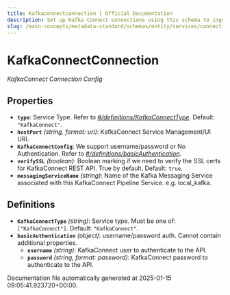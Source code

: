 ```yaml
---
title: Kafkaconnectconnection | Official Documentation
description: Set up Kafka Connect connections using this schema to ingest metadata from source and sink connectors.
slug: /main-concepts/metadata-standard/schemas/entity/services/connections/pipeline/kafkaconnectconnection
---
```


# KafkaConnectConnection

*KafkaConnect Connection Config*

## Properties

- **`type`**: Service Type. Refer to *[#/definitions/KafkaConnectType](#definitions/KafkaConnectType)*. Default: `"KafkaConnect"`.
- **`hostPort`** *(string, format: uri)*: KafkaConnect Service Management/UI URI.
- **`KafkaConnectConfig`**: We support username/password or No Authentication. Refer to *[#/definitions/basicAuthentication](#definitions/basicAuthentication)*.
- **`verifySSL`** *(boolean)*: Boolean marking if we need to verify the SSL certs for KafkaConnect REST API. True by default. Default: `true`.
- **`messagingServiceName`** *(string)*: Name of the Kafka Messaging Service associated with this KafkaConnect Pipeline Service. e.g. local_kafka.
## Definitions

- **`KafkaConnectType`** *(string)*: Service type. Must be one of: `["KafkaConnect"]`. Default: `"KafkaConnect"`.
- **`basicAuthentication`** *(object)*: username/password auth. Cannot contain additional properties.
  - **`username`** *(string)*: KafkaConnect user to authenticate to the API.
  - **`password`** *(string, format: password)*: KafkaConnect password to authenticate to the API.


Documentation file automatically generated at 2025-01-15 09:05:41.923720+00:00.
